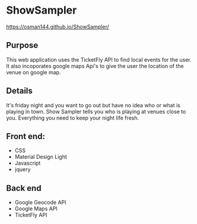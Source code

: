 # ShowSampler
https://osman144.github.io/ShowSampler/

## Purpose
This web application uses the TicketFly API to find local events for the user. It also incoporates google maps Api's to give the user the location of the venue on google map.

## Details
It's friday night and you want to go out but have no idea who or what is playing in town.  Show Sampler tells you who is playing at venues close to you.  Everything you need to keep your night life fresh. 

## Front end:
* CSS
* Material Design Light
* Javascript
* jquery 

## Back end
* Google Geocode API
* Google Maps API
* TicketFly API
